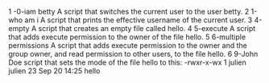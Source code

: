 1 -0-iam betty 
A script that switches the current user to the user betty.
2 1-who am i
A script that prints the effective username of the current user.
3 4-empty
A script that creates an empty file called hello.
4 5-execute
A script that adds execute permission to the owner of the file hello.
5 6-multiple permissions
A script that adds execute permission to the owner and the group owner, and read permission to other users, to the file hello.
6 9-John Doe
script that sets the mode of the file hello to this:
-rwxr-x-wx 1 julien julien 23 Sep 20 14:25 hello



